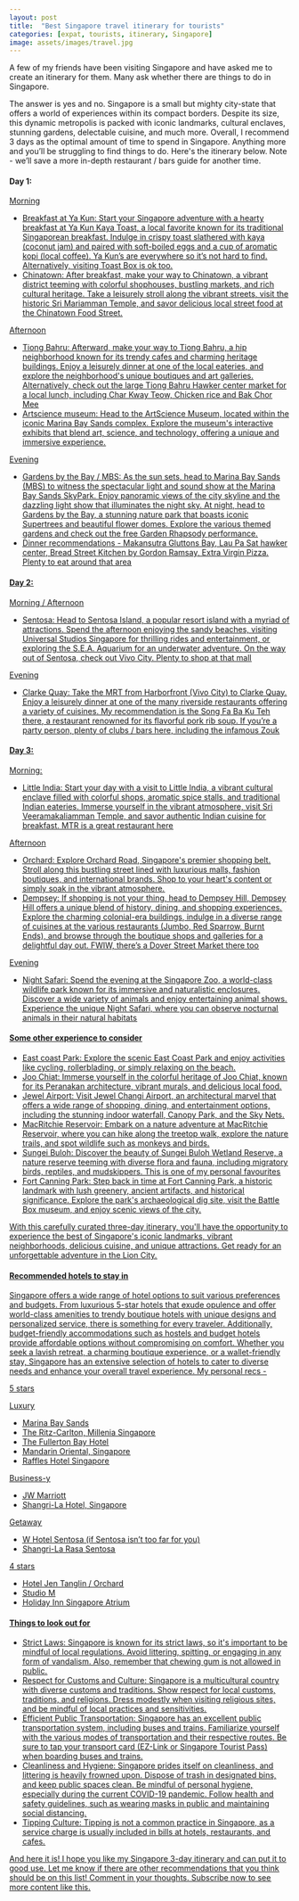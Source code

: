 ```yaml
---
layout: post
title:  "Best Singapore travel itinerary for tourists"
categories: [expat, tourists, itinerary, Singapore]
image: assets/images/travel.jpg
---
```


A few of my friends have been visiting Singapore and have asked me to create an itinerary for them. Many ask whether there are things to do in Singapore.

The answer is yes and no. Singapore is a small but mighty city-state that offers a world of experiences within its compact borders. Despite its size, this dynamic metropolis is packed with iconic landmarks, cultural enclaves, stunning gardens, delectable cuisine, and much more. Overall, I recommend 3 days as the optimal amount of time to spend in Singapore. Anything more and you’ll be struggling to find things to do. Here's the itinerary below. Note - we’ll save a more in-depth restaurant / bars guide for another time.

#### Day 1:

<u>Morning<u>
+ Breakfast at Ya Kun: Start your Singapore adventure with a hearty breakfast at Ya Kun Kaya Toast, a local favorite known for its traditional Singaporean breakfast. Indulge in crispy toast slathered with kaya (coconut jam) and paired with soft-boiled eggs and a cup of aromatic kopi (local coffee). Ya Kun’s are everywhere so it’s not hard to find. Alternatively, visiting Toast Box is ok too.
+ Chinatown: After breakfast, make your way to Chinatown, a vibrant district teeming with colorful shophouses, bustling markets, and rich cultural heritage. Take a leisurely stroll along the vibrant streets, visit the historic Sri Mariamman Temple, and savor delicious local street food at the Chinatown Food Street.

<u>Afternoon<u>
+ Tiong Bahru: Afterward, make your way to Tiong Bahru, a hip neighborhood known for its trendy cafes and charming heritage buildings. Enjoy a leisurely dinner at one of the local eateries, and explore the neighborhood's unique boutiques and art galleries. Alternatively, check out the large Tiong Bahru Hawker center market for a local lunch, including Char Kway Teow, Chicken rice and Bak Chor Mee
+ Artscience museum: Head to the ArtScience Museum, located within the iconic Marina Bay Sands complex. Explore the museum's interactive exhibits that blend art, science, and technology, offering a unique and immersive experience.

<u>Evening<u>
+ Gardens by the Bay / MBS: As the sun sets, head to Marina Bay Sands (MBS) to witness the spectacular light and sound show at the Marina Bay Sands SkyPark. Enjoy panoramic views of the city skyline and the dazzling light show that illuminates the night sky. At night, head to Gardens by the Bay, a stunning nature park that boasts iconic Supertrees and beautiful flower domes. Explore the various themed gardens and check out the free Garden Rhapsody performance.
+ Dinner recommendations - Makansutra Gluttons Bay, Lau Pa Sat hawker center, Bread Street Kitchen by Gordon Ramsay, Extra Virgin Pizza. Plenty to eat around that area

#### Day 2:

<u>Morning / Afternoon<u>
+ Sentosa: Head to Sentosa Island, a popular resort island with a myriad of attractions. Spend the afternoon enjoying the sandy beaches, visiting Universal Studios Singapore for thrilling rides and entertainment, or exploring the S.E.A. Aquarium for an underwater adventure. On the way out of Sentosa, check out Vivo City. Plenty to shop at that mall

<u>Evening<u>
+ Clarke Quay: Take the MRT from Harborfront (Vivo City) to Clarke Quay. Enjoy a leisurely dinner at one of the many riverside restaurants offering a variety of cuisines. My recommendation is the Song Fa Ba Ku Teh there, a restaurant renowned for its flavorful pork rib soup. If you’re a party person, plenty of clubs / bars here, including the infamous Zouk

#### Day 3:

<u>Morning:<u>
+ Little India: Start your day with a visit to Little India, a vibrant cultural enclave filled with colorful shops, aromatic spice stalls, and traditional Indian eateries. Immerse yourself in the vibrant atmosphere, visit Sri Veeramakaliamman Temple, and savor authentic Indian cuisine for breakfast. MTR is a great restaurant here

<u>Afternoon<u>
+ Orchard: Explore Orchard Road, Singapore's premier shopping belt. Stroll along this bustling street lined with luxurious malls, fashion boutiques, and international brands. Shop to your heart's content or simply soak in the vibrant atmosphere. 
+ Dempsey: If shopping is not your thing, head to Dempsey Hill, Dempsey Hill offers a unique blend of history, dining, and shopping experiences. Explore the charming colonial-era buildings, indulge in a diverse range of cuisines at the various restaurants (Jumbo, Red Sparrow, Burnt Ends), and browse through the boutique shops and galleries for a delightful day out. FWIW, there’s a Dover Street Market there too

<u>Evening<u>
+ Night Safari: Spend the evening at the Singapore Zoo, a world-class wildlife park known for its immersive and naturalistic enclosures. Discover a wide variety of animals and enjoy entertaining animal shows. Experience the unique Night Safari, where you can observe nocturnal animals in their natural habitats

#### Some other experience to consider
+ East coast Park: Explore the scenic East Coast Park and enjoy activities like cycling, rollerblading, or simply relaxing on the beach.
+ Joo Chiat: Immerse yourself in the colorful heritage of Joo Chiat, known for its Peranakan architecture, vibrant murals, and delicious local food.
+ Jewel Airport: Visit Jewel Changi Airport, an architectural marvel that offers a wide range of shopping, dining, and entertainment options, including the stunning indoor waterfall, Canopy Park, and the Sky Nets.
+ MacRitchie Reservoir: Embark on a nature adventure at MacRitchie Reservoir, where you can hike along the treetop walk, explore the nature trails, and spot wildlife such as monkeys and birds.
+ Sungei Buloh: Discover the beauty of Sungei Buloh Wetland Reserve, a nature reserve teeming with diverse flora and fauna, including migratory birds, reptiles, and mudskippers. This is one of my personal favourites
+ Fort Canning Park: Step back in time at Fort Canning Park, a historic landmark with lush greenery, ancient artifacts, and historical significance. Explore the park's archaeological dig site, visit the Battle Box museum, and enjoy scenic views of the city.

With this carefully curated three-day itinerary, you'll have the opportunity to experience the best of Singapore's iconic landmarks, vibrant neighborhoods, delicious cuisine, and unique attractions. Get ready for an unforgettable adventure in the Lion City.

#### Recommended hotels to stay in

Singapore offers a wide range of hotel options to suit various preferences and budgets. From luxurious 5-star hotels that exude opulence and offer world-class amenities to trendy boutique hotels with unique designs and personalized service, there is something for every traveler. Additionally, budget-friendly accommodations such as hostels and budget hotels provide affordable options without compromising on comfort. Whether you seek a lavish retreat, a charming boutique experience, or a wallet-friendly stay, Singapore has an extensive selection of hotels to cater to diverse needs and enhance your overall travel experience. My personal recs - 

<u>5 stars<u>

[Luxury](https://fromhktosg.github.io/singapore-best-hotels/)
+ Marina Bay Sands
+ The Ritz-Carlton, Millenia Singapore
+ The Fullerton Bay Hotel
+ Mandarin Oriental, Singapore
+ Raffles Hotel Singapore

Business-y
+ JW Marriott
+ Shangri-La Hotel, Singapore

Getaway
+ W Hotel Sentosa (if Sentosa isn’t too far for you)
+ Shangri-La Rasa Sentosa

<u>4 stars<u>
+ Hotel Jen Tanglin / Orchard
+ Studio M
+ Holiday Inn Singapore Atrium

#### Things to look out for

+ Strict Laws: Singapore is known for its strict laws, so it's important to be mindful of local regulations. Avoid littering, spitting, or engaging in any form of vandalism. Also, remember that chewing gum is not allowed in public.
+ Respect for Customs and Culture: Singapore is a multicultural country with diverse customs and traditions. Show respect for local customs, traditions, and religions. Dress modestly when visiting religious sites, and be mindful of local practices and sensitivities.
+ Efficient Public Transportation: Singapore has an excellent public transportation system, including buses and trains. Familiarize yourself with the various modes of transportation and their respective routes. Be sure to tap your transport card (EZ-Link or Singapore Tourist Pass) when boarding buses and trains.
+ Cleanliness and Hygiene: Singapore prides itself on cleanliness, and littering is heavily frowned upon. Dispose of trash in designated bins, and keep public spaces clean. Be mindful of personal hygiene, especially during the current COVID-19 pandemic. Follow health and safety guidelines, such as wearing masks in public and maintaining social distancing.
+ Tipping Culture: Tipping is not a common practice in Singapore, as a service charge is usually included in bills at hotels, restaurants, and cafes. 

And here it is! I hope you like my Singapore 3-day itinerary and can put it to good use. Let me know if there are other recommendations that you think should be on this list! Comment in your thoughts. Subscribe now to see more content like this.


